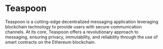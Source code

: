 # Teaspoon
Teaspoon is a cutting-edge decentralized messaging application leveraging blockchain technology to provide users with secure communication channels. At its core, Teaspoon offers a revolutionary approach to messaging, ensuring privacy, immutability, and reliability through the use of smart contracts on the Ethereum blockchain.
